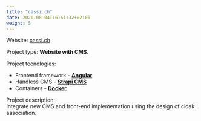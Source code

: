 ```yaml
---
title: "cassi.ch"
date: 2020-08-04T16:51:32+02:00
weight: 5
---
```


Website: [cassi.ch](http://cassi.ch)

Project type: **Website with CMS**.

Project tecnologies:
- Frontend framework - [**Angular**](https://angular.io/) 
- Handless CMS - [**Strapi CMS**](https://strapi.io/)
- Containers - [**Docker**](https://www.docker.com/)

Project description:  
Integrate new CMS and front-end implementation using the design of cloak association.
